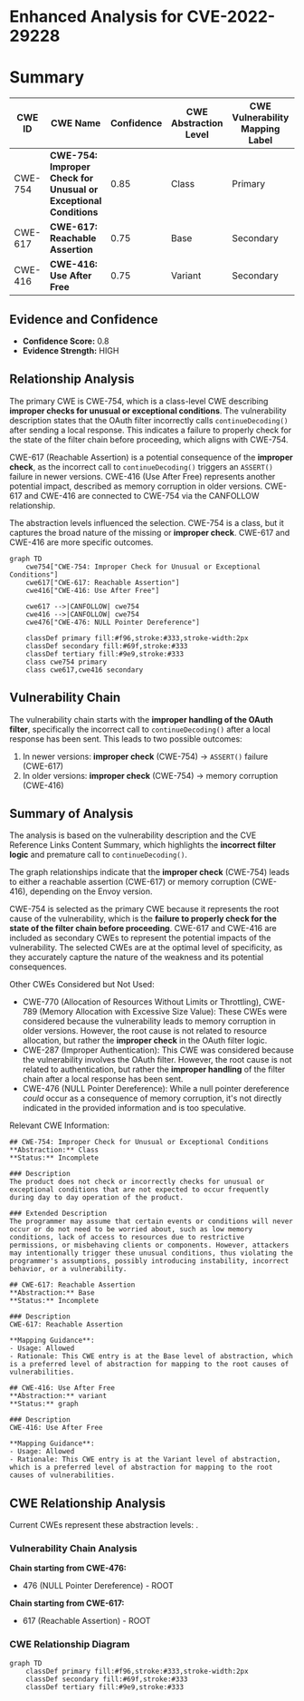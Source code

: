 # Enhanced Analysis for CVE-2022-29228

# Summary
| CWE ID  | CWE Name                                                                                                | Confidence | CWE Abstraction Level | CWE Vulnerability Mapping Label | CWE-Vulnerability Mapping Notes |
| ------- | ------------------------------------------------------------------------------------------------------- | ---------- | ----------------------- | ------------------------------- | ------------------------------- |
| CWE-754 | **CWE-754: Improper Check for Unusual or Exceptional Conditions**                                        | 0.85       | Class                   | Primary                         | Allowed-with-Review             |
| CWE-617 | **CWE-617: Reachable Assertion**                                                                          | 0.75       | Base                    | Secondary                       | Allowed                         |
| CWE-416 | **CWE-416: Use After Free**                                                                             | 0.75       | Variant                 | Secondary                       | Allowed                         |

## Evidence and Confidence

*   **Confidence Score:** 0.8
*   **Evidence Strength:** HIGH

## Relationship Analysis
The primary CWE is CWE-754, which is a class-level CWE describing **improper checks for unusual or exceptional conditions**. The vulnerability description states that the OAuth filter incorrectly calls `continueDecoding()` after sending a local response. This indicates a failure to properly check for the state of the filter chain before proceeding, which aligns with CWE-754.

CWE-617 (Reachable Assertion) is a potential consequence of the **improper check**, as the incorrect call to `continueDecoding()` triggers an `ASSERT()` failure in newer versions. CWE-416 (Use After Free) represents another potential impact, described as memory corruption in older versions. CWE-617 and CWE-416 are connected to CWE-754 via the CANFOLLOW relationship.

The abstraction levels influenced the selection. CWE-754 is a class, but it captures the broad nature of the missing or **improper check**. CWE-617 and CWE-416 are more specific outcomes.

```mermaid
graph TD
    cwe754["CWE-754: Improper Check for Unusual or Exceptional Conditions"]
    cwe617["CWE-617: Reachable Assertion"]
    cwe416["CWE-416: Use After Free"]
    
    cwe617 -->|CANFOLLOW| cwe754
    cwe416 -->|CANFOLLOW| cwe754
    cwe476["CWE-476: NULL Pointer Dereference"]

    classDef primary fill:#f96,stroke:#333,stroke-width:2px
    classDef secondary fill:#69f,stroke:#333
    classDef tertiary fill:#9e9,stroke:#333
    class cwe754 primary
    class cwe617,cwe416 secondary
```

## Vulnerability Chain
The vulnerability chain starts with the **improper handling of the OAuth filter**, specifically the incorrect call to `continueDecoding()` after a local response has been sent. This leads to two possible outcomes:

1.  In newer versions: **improper check** (CWE-754) -> `ASSERT()` failure (CWE-617)
2.  In older versions: **improper check** (CWE-754) -> memory corruption (CWE-416)

## Summary of Analysis
The analysis is based on the vulnerability description and the CVE Reference Links Content Summary, which highlights the **incorrect filter logic** and premature call to `continueDecoding()`.

The graph relationships indicate that the **improper check** (CWE-754) leads to either a reachable assertion (CWE-617) or memory corruption (CWE-416), depending on the Envoy version.

CWE-754 is selected as the primary CWE because it represents the root cause of the vulnerability, which is the **failure to properly check for the state of the filter chain before proceeding**. CWE-617 and CWE-416 are included as secondary CWEs to represent the potential impacts of the vulnerability. The selected CWEs are at the optimal level of specificity, as they accurately capture the nature of the weakness and its potential consequences.

Other CWEs Considered but Not Used:

*   CWE-770 (Allocation of Resources Without Limits or Throttling), CWE-789 (Memory Allocation with Excessive Size Value): These CWEs were considered because the vulnerability leads to memory corruption in older versions. However, the root cause is not related to resource allocation, but rather the **improper check** in the OAuth filter logic.
*   CWE-287 (Improper Authentication): This CWE was considered because the vulnerability involves the OAuth filter. However, the root cause is not related to authentication, but rather the **improper handling** of the filter chain after a local response has been sent.
*   CWE-476 (NULL Pointer Dereference): While a null pointer dereference *could* occur as a consequence of memory corruption, it's not directly indicated in the provided information and is too speculative.

Relevant CWE Information:
```
## CWE-754: Improper Check for Unusual or Exceptional Conditions
**Abstraction:** Class
**Status:** Incomplete

### Description
The product does not check or incorrectly checks for unusual or exceptional conditions that are not expected to occur frequently during day to day operation of the product.

### Extended Description
The programmer may assume that certain events or conditions will never occur or do not need to be worried about, such as low memory conditions, lack of access to resources due to restrictive permissions, or misbehaving clients or components. However, attackers may intentionally trigger these unusual conditions, thus violating the programmer's assumptions, possibly introducing instability, incorrect behavior, or a vulnerability.

## CWE-617: Reachable Assertion
**Abstraction:** Base
**Status:** Incomplete

### Description
CWE-617: Reachable Assertion

**Mapping Guidance**:
- Usage: Allowed
- Rationale: This CWE entry is at the Base level of abstraction, which is a preferred level of abstraction for mapping to the root causes of vulnerabilities.

## CWE-416: Use After Free
**Abstraction:** variant
**Status:** graph

### Description
CWE-416: Use After Free

**Mapping Guidance**:
- Usage: Allowed
- Rationale: This CWE entry is at the Variant level of abstraction, which is a preferred level of abstraction for mapping to the root causes of vulnerabilities.
```


## CWE Relationship Analysis

Current CWEs represent these abstraction levels: .


### Vulnerability Chain Analysis

**Chain starting from CWE-476:**
- 476 (NULL Pointer Dereference) - ROOT


**Chain starting from CWE-617:**
- 617 (Reachable Assertion) - ROOT



### CWE Relationship Diagram

```mermaid
graph TD
    classDef primary fill:#f96,stroke:#333,stroke-width:2px
    classDef secondary fill:#69f,stroke:#333
    classDef tertiary fill:#9e9,stroke:#333
```